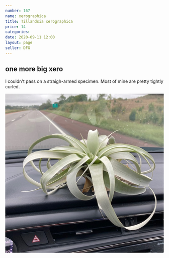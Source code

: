 ```yaml
---
number: 167
name: xerographica
title: Tillandsia xerographica
price: 14
categories: 
date: 2020-09-11 12:00
layout: page
seller: DFG
---
```

## one more big xero

I couldn't pass on a straigh-armed specimen. Most of mine are pretty tightly curled.

!["Tillandsia xerographica"](/i/IMG_0931.jpeg "Tillandsia xerographica")
